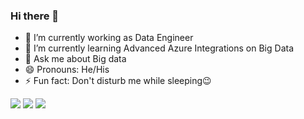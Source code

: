 ### Hi there 👋
- 🔭 I’m currently working as Data Engineer
- 🌱 I’m currently learning Advanced Azure Integrations on Big Data
- 💬 Ask me about Big data
- 😄 Pronouns: He/His
- ⚡ Fun fact: Don't disturb me while sleeping😉
<img src='https://activity-graph.herokuapp.com/graph?username=akpythonyt&theme=react-dark'>
<img src ='https://github-readme-stats.vercel.app/api?username=akpythonyt&show_icons=true&theme=dark'>
<img src ='https://github-readme-stats.vercel.app/api/top-langs/?username=akpythonyt&layout=compact&theme=dark'>
<!-- <img src=' https://metrics.lecoq.io/about/akpythonyt'> -->
